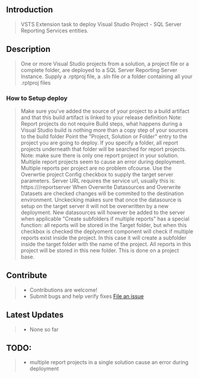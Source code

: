 ## Introduction
> VSTS Extension task to deploy Visual Studio Project - SQL Server Reporting Services entities.

## Description
> One or more Visual Studio projects from a solution, a project file or a complete folder, are deployed to a SQL Server Reporting Server Instance. 
> Supply a .rptproj file, a .sln file or a folder containing all your .rptproj files 

### How to Setup deploy
> Make sure you've added the source of your project to a build artifact and that this build artifact is linked to your release definition
> Note: Report projects do not require Build steps, what happens during a Visual Studio build is nothing more than a copy step of your sources to the build folder
> Point the "Project, Solution or Folder" entry to the project you are going to deploy. If you specify a folder, all report projects underneath that folder will be searched 
> for report projects.
> Note: make sure there is only one report project in your solution. Multiple report projects seem to cause an error during deployment. Multiple reports per project are no problem ofcourse.
> Use the Overwrtie project Config checkbox to supply the target server parameters. 
> Server URL requires the service url, usually this is: https://<computername>/reportserver
> When Overwrite Datasources and Overwrite Datasets are checked changes will be commited to the destination environment. Unckecking makes sure that once the datasource is setup on the target server
> it will not be overwritten by a new deployment. New datasources will however be added to the server when applicable
> "Create subfolders if multiple reports" has a special function: all reports will be stored in the Target folder, but when this checkbox is checked the deplyoment component will check if multiple 
> reports exist inside the project. In this case it will create a subfolder inside the target folder with the name of the project. All reports in this project will be stored in this new folder.
> This is done on a project base.

## Contribute
> * Contributions are welcome!
> * Submit bugs and help verify fixes
> [File an issue](https://github.com/avdbrink/VSTS-SSRS-Extention/issues)

## Latest Updates
> * None so far

## TODO:
> * multiple report projects in a single solution cause an error during deployment
